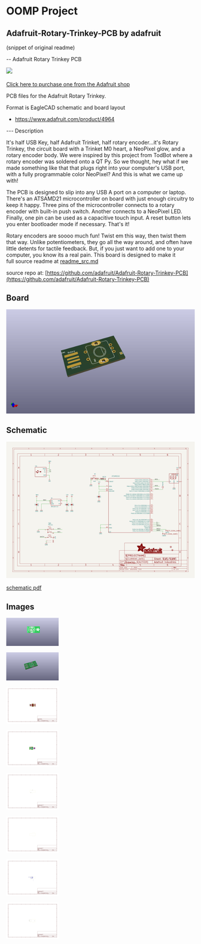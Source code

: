 # OOMP Project  
## Adafruit-Rotary-Trinkey-PCB  by adafruit  
  
(snippet of original readme)  
  
-- Adafruit Rotary Trinkey PCB  
  
<a href="http://www.adafruit.com/products/4964"><img src="assets/4964.jpg?raw=true" width="500px"><br/>  
Click here to purchase one from the Adafruit shop</a>  
  
PCB files for the Adafruit Rotary Trinkey.   
  
Format is EagleCAD schematic and board layout  
* https://www.adafruit.com/product/4964  
  
--- Description  
  
It's half USB Key, half Adafruit Trinket, half rotary encoder...it's Rotary Trinkey, the circuit board with a Trinket M0 heart, a NeoPixel glow, and a rotary encoder body. We were inspired by this project from TodBot where a rotary encoder was soldered onto a QT Py. So we thought, hey what if we made something like that that plugs right into your computer's USB port, with a fully programmable color NeoPixel? And this is what we came up with!  
  
The PCB is designed to slip into any USB A port on a computer or laptop. There's an ATSAMD21 microcontroller on board with just enough circuitry to keep it happy. Three pins of the microcontroller connects to a rotary encoder with built-in push switch. Another connects to a NeoPixel LED. Finally, one pin can be used as a capacitive touch input. A reset button lets you enter bootloader mode if necessary. That's it!  
  
Rotary encoders are soooo much fun! Twist em this way, then twist them that way. Unlike potentiometers, they go all the way around, and often have little detents for tactile feedback. But, if you just want to add one to your computer, you know its a real pain. This board is designed to make it  
  full source readme at [readme_src.md](readme_src.md)  
  
source repo at: [https://github.com/adafruit/Adafruit-Rotary-Trinkey-PCB](https://github.com/adafruit/Adafruit-Rotary-Trinkey-PCB)  
## Board  
  
[![working_3d.png](working_3d_600.png)](working_3d.png)  
## Schematic  
  
[![working_schematic.png](working_schematic_600.png)](working_schematic.png)  
  
[schematic pdf](working_schematic.pdf)  
## Images  
  
[![working_3D_bottom.png](working_3D_bottom_140.png)](working_3D_bottom.png)  
  
[![working_3D_top.png](working_3D_top_140.png)](working_3D_top.png)  
  
[![working_assembly_page_01.png](working_assembly_page_01_140.png)](working_assembly_page_01.png)  
  
[![working_assembly_page_02.png](working_assembly_page_02_140.png)](working_assembly_page_02.png)  
  
[![working_assembly_page_03.png](working_assembly_page_03_140.png)](working_assembly_page_03.png)  
  
[![working_assembly_page_04.png](working_assembly_page_04_140.png)](working_assembly_page_04.png)  
  
[![working_assembly_page_05.png](working_assembly_page_05_140.png)](working_assembly_page_05.png)  
  
[![working_assembly_page_06.png](working_assembly_page_06_140.png)](working_assembly_page_06.png)  
